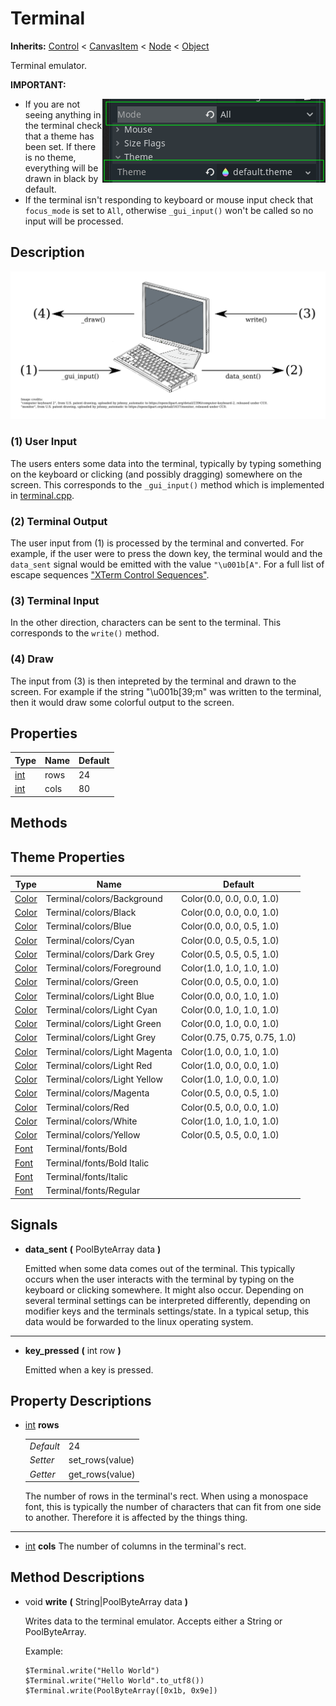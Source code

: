# Terminal

**Inherits:** [Control] < [CanvasItem] < [Node] < [Object]


Terminal emulator.

**IMPORTANT:**

<img align="right" src="./docs/important_properties.png"/>

- If you are not seeing anything in the terminal check that a theme has been set. If there is no theme, everything will be drawn in black by default.
- If the terminal isn't responding to keyboard or mouse input check that `focus_mode` is set to `All`, otherwise `_gui_input()` won't be called so no input will be processed.


## Description

![Flow Diagram](./docs/flow_diagram.svg)

### (1) User Input

The users enters some data into the terminal, typically by typing something on the keyboard or clicking (and possibly dragging) somewhere on the screen.
This corresponds to the `_gui_input()` method which is implemented in [terminal.cpp](../native/src/terminal.cpp).

### (2) Terminal Output

The user input from (1) is processed by the terminal and converted.
For example, if the user were to press the down key, the terminal would
and the `data_sent` signal would be emitted with the value `"\u001b[A"`.
For a full list of escape sequences ["XTerm Control Sequences"](https://invisible-island.net/xterm/ctlseqs/ctlseqs.html).

### (3) Terminal Input

In the other direction, characters can be sent to the terminal. This corresponds to the `write()` method.

### (4) Draw

The input from (3) is then intepreted by the terminal and drawn to the screen.
For example if the string "\u001b[39;m" was written to the terminal, then it would draw some colorful output to the screen.

## Properties

| Type  | Name | Default |
|-------|------|---------|
| [int] | rows | 24      |
| [int] | cols | 80      |

## Methods

## Theme Properties

| Type    | Name                          | Default                      |
|---------|-------------------------------|------------------------------|
| [Color] | Terminal/colors/Background    | Color(0.0, 0.0, 0.0, 1.0)    |
| [Color] | Terminal/colors/Black         | Color(0.0, 0.0, 0.0, 1.0)    |
| [Color] | Terminal/colors/Blue          | Color(0.0, 0.0, 0.5, 1.0)    |
| [Color] | Terminal/colors/Cyan          | Color(0.0, 0.5, 0.5, 1.0)    |
| [Color] | Terminal/colors/Dark Grey     | Color(0.5, 0.5, 0.5, 1.0)    |
| [Color] | Terminal/colors/Foreground    | Color(1.0, 1.0, 1.0, 1.0)    |
| [Color] | Terminal/colors/Green         | Color(0.0, 0.5, 0.0, 1.0)    |
| [Color] | Terminal/colors/Light Blue    | Color(0.0, 0.0, 1.0, 1.0)    |
| [Color] | Terminal/colors/Light Cyan    | Color(0.0, 1.0, 1.0, 1.0)    |
| [Color] | Terminal/colors/Light Green   | Color(0.0, 1.0, 0.0, 1.0)    |
| [Color] | Terminal/colors/Light Grey    | Color(0.75, 0.75, 0.75, 1.0) |
| [Color] | Terminal/colors/Light Magenta | Color(1.0, 0.0, 1.0, 1.0)    |
| [Color] | Terminal/colors/Light Red     | Color(1.0, 0.0, 0.0, 1.0)    |
| [Color] | Terminal/colors/Light Yellow  | Color(1.0, 1.0, 0.0, 1.0)    |
| [Color] | Terminal/colors/Magenta       | Color(0.5, 0.0, 0.5, 1.0)    |
| [Color] | Terminal/colors/Red           | Color(0.5, 0.0, 0.0, 1.0)    |
| [Color] | Terminal/colors/White         | Color(1.0, 1.0, 1.0, 1.0)    |
| [Color] | Terminal/colors/Yellow        | Color(0.5, 0.5, 0.0, 1.0)    |
| [Font]  | Terminal/fonts/Bold           |                              |
| [Font]  | Terminal/fonts/Bold Italic    |                              |
| [Font]  | Terminal/fonts/Italic         |                              |
| [Font]  | Terminal/fonts/Regular        |                              |

## Signals

- **data_sent** **(** PoolByteArray data **)**

  Emitted when some data comes out of the terminal.
  This typically occurs when the user interacts with the terminal by typing on the keyboard or clicking somewhere.
  It might also occur.
  Depending on several terminal settings can be interpreted differently, depending on modifier keys and the terminals settings/state.
  In a typical setup, this data would be forwarded to the linux operating system.

---

- **key_pressed** **(** int row **)**

  Emitted when a key is pressed.

## Property Descriptions

- [int] **rows**

  |           |                 |
  |-----------|-----------------|
  | *Default* | 24              |
  | *Setter*  | set_rows(value) |
  | *Getter*  | get_rows(value) |
  
  The number of rows in the terminal's rect.
  When using a monospace font, this is typically the number of characters that can fit from one side to another.
  Therefore it is affected by the things thing.

---

- [int] **cols**
The number of columns in the terminal's rect.

## Method Descriptions

- void **write** **(** String|PoolByteArray data **)**

  Writes data to the terminal emulator. Accepts either a String or PoolByteArray.

  Example:
  ```gdscript
  $Terminal.write("Hello World")
  $Terminal.write("Hello World".to_utf8())
  $Terminal.write(PoolByteArray([0x1b, 0x9e])
  ```

[Control]: https://docs.godotengine.org/en/stable/classes/class_control.html#class-control
[CanvasItem]: https://docs.godotengine.org/en/stable/classes/class_canvasitem.html#class-canvasitem
[Node]: https://docs.godotengine.org/en/stable/classes/class_node.html#class-node
[Object]: https://docs.godotengine.org/en/stable/classes/class_object.html#class-object
[Color]: https://docs.godotengine.org/en/stable/classes/class_color.html#class-color
[Font]: https://docs.godotengine.org/en/stable/classes/class_font.html#class-font
[int]: https://docs.godotengine.org/en/stable/classes/class_int.html#class-int
